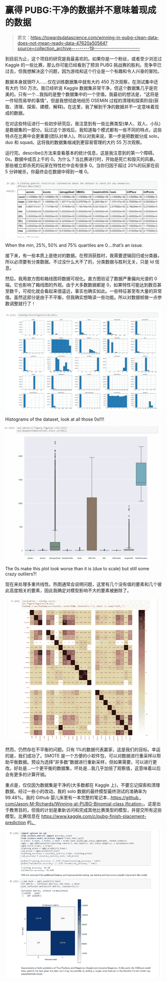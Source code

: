 # 赢得 PUBG:干净的数据并不意味着现成的数据

> 原文：<https://towardsdatascience.com/winning-in-pubg-clean-data-does-not-mean-ready-data-47620a50564?source=collection_archive---------19----------------------->

到目前为止，这个项目的研究是我最喜欢的。如果你是一个粉丝，或者至少浏览过 Kaggle 的一些比赛，那么你可能已经看到了预测 PUBG 挑战赛的胜利。竞争早已过去，但我想解决这个问题，因为游戏和这个行业是一个有趣和令人兴奋的冒险。

数据本身就很吓人……仅在训练数据集中就有大约 450 万次观察，在测试集中还有大约 150 万次。我已经听说 Kaggle 数据集非常干净，但这个数据集几乎是完美的。只有一个…我指的是整个数据集中的一个空值。我最初的想法是，“这将是一件轻而易举的事情”，但是我想彻底地经历 OSEMiN 过程的清理和探索阶段(获取、清理、探索、建模、解释)。在这里，我了解到干净的数据并不一定意味着现成的数据。

在对这些特征进行一些初步研究后，我注意到有一些比赛类型(单人、双人、小队)是数据集的一部分。玩过这个游戏后，我知道每个模式都有一些不同的特点，这些特点在比赛中会更重要(团队对单人)。所以对我来说，第一步是把数据分成 solo，duo 和 squad。这将我的数据集缩减到更容易管理的大约 55 万次观察。

运行完。describe()方法来查看基本的统计信息，这是我注意到的第一个障碍。0s。数据中成百上千的 0。为什么？当比赛进行时，开始是死亡和毁灭的风暴。那些被立即杀死的玩家在特性栏中会有很多 0。当你归因于超过 20%的玩家在前 5 分钟被杀，你最终会在数据中得到一堆 0。

![](img/e34aff106921d404b1eeec9a64c17ffc.png)

When the min, 25%, 50% and 75% quartiles are 0….that’s an issue.

接下来，有一些本质上是绝对的数据。在预测获胜时，我需要逻辑回归或分类器，所以必须要有分类数据。不过没什么大不了的，分类数据与胜利无关，只是 Id 信息。

然后，我用直方图和箱线图将数据可视化。直方图验证了数据严重偏向光谱的 0 端。它也影响了箱线图的外观。由于大多数数据都是 0，如果特性可能达到数百甚至数千，可视化就会看起来很遥远，事实也确实如此。一些特征甚至有大量的异常值。虽然这部分是由于不平衡，但我确实想略读一些功能。所以对数据帧做一点参数调整就行了！

![](img/6dfa00e648c8b4a72efd1387b887ad2c.png)

Histograms of the dataset, look at all those 0s!!!!

![](img/acf2f532c14fce332dc183ee6ea79082.png)

The 0s make this plot look worse than it is (due to scale) but still some crazy outliers?!

现在来处理多重共线性。热图通常会说明问题，这里有几个没有值的要素和几个彼此高度相关的要素，因此我确定对模型影响不大的要素被删除了。

![](img/209a1b52d902474b17ce6ac102086eae.png)

然而，仍然存在不平衡的问题。只有 1%的数据代表赢家，这是我们的目标。幸运的是，我们成功了。SMOTE 是一个方便的小软件包，可以对数据进行重采样以帮助平衡数据。预设为选择“非多数”数据进行重新采样，但如果需要，可以进行更改。好处是…一个更平衡的数据集，坏处是…我几乎加倍了观察值，这意味着以后会有更多的计算开销。

重点是，仅仅因为数据集是干净的(大多数都在 Kaggle 上)，不要忘记探索和清理数据。经过一些小的改动，我的 solo 数据的最终模型最终测试的准确率为 99.48%。我的 Github 婴儿床里有一本完整的笔记本…[https://github . com/Jason-M-Richards/Winning-at-PUBG-Binomial-class ification-](https://github.com/Jason-M-Richards/Winning-at-PUBG-Binomial-Classification-)。这是出于教育目的，但我的计划是重新访问和完成其他比赛类型的模型，并提交所有这些模型。比赛信息在 https://www.kaggle.com/c/pubg-finish-placement-prediction 的[。](https://www.kaggle.com/c/pubg-finish-placement-prediction)

![](img/5eabf5555873b387bd0305c63d21e0b2.png)